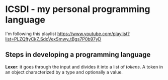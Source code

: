 # ICSDI - my personal programming language

I'm following this playlist https://www.youtube.com/playlist?list=PLZQftyCk7_SdoVexSmwy_tBgs7P0b97yD

## Steps in developing a programming language

**Lexer**: it goes through the input and divides it into a list of _tokens_. A token in an object characterized by a type and optionally a value.
